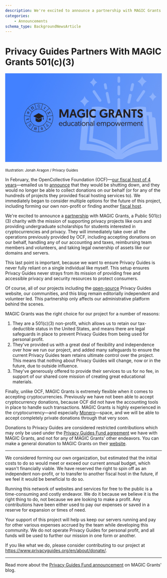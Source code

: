 ```yaml
---
description: We're excited to announce a partnership with MAGIC Grants.
categories:
    - Announcements
schema_type: BackgroundNewsArticle
---
```

# Privacy Guides Partners With MAGIC Grants 501(c)(3)

![](../assets/images/privacy-guides-partners-with-magic-grants-501-c-3/magicblog.webp)

<small aria-hidden="true">Illustration: Jonah Aragon / Privacy Guides</small>

In February, the OpenCollective Foundation (OCF)—[our fiscal host of 4 years](https://blog.privacyguides.org/2019/10/31/weve-joined-the-open-collective-foundation/)—emailed us to [announce](https://docs.opencollective.foundation/) that they would be shutting down, and they would no longer be able to collect donations on our behalf (or for any of the hundreds of projects they provided fiscal hosting services to). We immediately began to consider multiple options for the future of this project, including forming our own non-profit or finding another [fiscal host](https://en.wikipedia.org/wiki/Fiscal_sponsorship).<!-- more -->

We're excited to announce a [partnership](https://magicgrants.org/2024/07/22/Privacy-Guides-Fund) with MAGIC Grants, a Public 501(c)(3) charity with the mission of supporting privacy projects like ours and providing undergraduate scholarships for students interested in cryptocurrencies and privacy. They will immediately take over all the operations previously provided by OCF, including accepting donations on our behalf, handling any of our accounting and taxes, reimbursing team members and volunteers, and taking legal ownership of assets like our domains and servers.

This last point is important, because we want to ensure Privacy Guides is never fully reliant on a single individual like myself. This setup ensures Privacy Guides never strays from its mission of providing free and accessible privacy and security resources to protect consumers.

Of course, all of our projects including the [open-source](https://github.com/privacyguides/privacyguides.org) Privacy Guides website, our communities, and this blog remain editorially independent and volunteer led. This partnership only affects our administrative platform behind the scenes.

MAGIC Grants was the right choice for our project for a number of reasons:

1. They are a 501(c)(3) non-profit, which allows us to retain our tax-deductible status in the United States, and means there are legal safeguards in place to prevent Privacy Guides from being used for personal profit.
2. They've provided us with a great deal of flexibility and independence over how we run our project, and added many safeguards to ensure the current Privacy Guides team retains ultimate control over the project. This means that nothing about Privacy Guides will change, now or in the future, due to outside influence.
3. They've generously offered to provide their services to us for no fee, in support of our shared core mission of creating great educational materials.

Finally, unlike OCF, MAGIC Grants is extremely flexible when it comes to accepting cryptocurrencies. Previously we have not been able to accept cryptocurrency donations, because OCF did not have the accounting tools in place to handle such transactions. MAGIC Grants is highly experienced in the cryptocurrency—and especially [Monero](https://www.privacyguides.org/en/cryptocurrency/)—space, and we will be able to accept completely private donations through that very soon.

Donations to Privacy Guides are considered restricted contributions which may only be used under the [Privacy Guides Fund agreement](https://magicgrants.org/funds/privacy_guides/) we have with MAGIC Grants, and not for any of MAGIC Grants’ other endeavors. You can make a general donation to MAGIC Grants on their [website](https://magicgrants.org/contribute/).

---

We considered forming our own organization, but estimated that the initial costs to do so would meet or exceed our current annual budget, which wasn't financially viable. We have reserved the right to spin off as an independent non-profit, or to transfer to another fiscal host in the future, if we feel it would be beneficial to do so.

Running this network of websites and services for free to the public is a time-consuming and costly endeavor. We do it because we believe it is the right thing to do, not because we are looking to make a profit. Any contributions have been either used to pay our expenses or saved in a reserve for expansion or times of need.

Your support of this project will help us keep our servers running and pay for other various expenses accrued by the team while developing this community. We do not operate Privacy Guides for personal profit, and all funds will be used to further our mission in one form or another.

If you like what we do, please consider contributing to our project at <https://www.privacyguides.org/en/about/donate/>.

---

Read more about the [Privacy Guides Fund announcement](https://magicgrants.org/2024/07/22/Privacy-Guides-Fund) on MAGIC Grants' blog.
